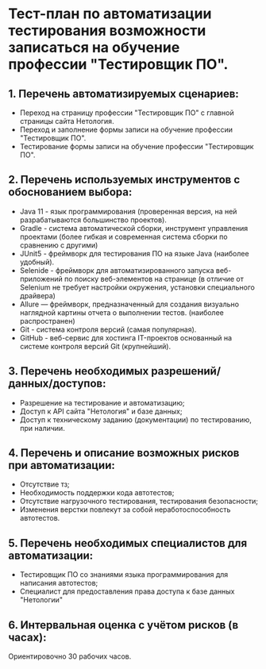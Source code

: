 # Тест-план по автоматизации тестирования возможности записаться на обучение профессии "Тестировщик ПО".
## 1. Перечень автоматизируемых сценариев:
- Переход на страницу профессии "Тестировщик ПО" с главной страницы сайта Нетология.
- Переход и заполнение формы записи на обучение профессии "Тестировщик ПО".
- Тестирование формы записи на обучение профессии "Тестировщик ПО".
## 2. Перечень используемых инструментов с обоснованием выбора:
   - Java 11 - язык программирования (проверенная версия, на ней разрабатываются большинство проектов).
   - Gradle - система автоматической сборки, инструмент управления проектами (более гибкая и современная система сборки по сравнению с другими)
   - JUnit5 - фреймворк для тестирования ПО на языке Java (наиболее удобный).
   - Selenide - фреймворк для автоматизированного запуска веб-приложений по поиску веб-элементов на странице (в отличие от Selenium не требует настройки окружения, установки специального драйвера)
   - Allure — фреймворк, предназначенный для создания визуально наглядной картины отчета о выполнении тестов. (наиболее распространен)
   - Git - система контроля версий (самая популярная).
   - GitHub - веб-сервис для хостинга IT-проектов основанный на системе контроля версий Git (крупнейший).
## 3. Перечень необходимых разрешений/данных/доступов:
   - Разрешение на тестирование и автоматизацию;
   - Доступ к API сайта "Нетология" и базе данных;
   - Доступ к техническому заданию (документации) по тестированию, при наличии.
## 4. Перечень и описание возможных рисков при автоматизации:
   - Отсутствие тз;
   - Необходимость поддержки кода автотестов;
   - Отсутствие нагрузочного тестирования, тестирования безопасности;
   - Изменения верстки повлекут за собой неработоспособность автотестов.
## 5. Перечень необходимых специалистов для автоматизации:
   - Тестировщик ПО со знаниями языка программирования для написания автотестов;
   - Специалист для предоставления права доступа к базе данных "Нетологии"
## 6. Интервальная оценка с учётом рисков (в часах):
   Ориентировочно 30 рабочих часов.
